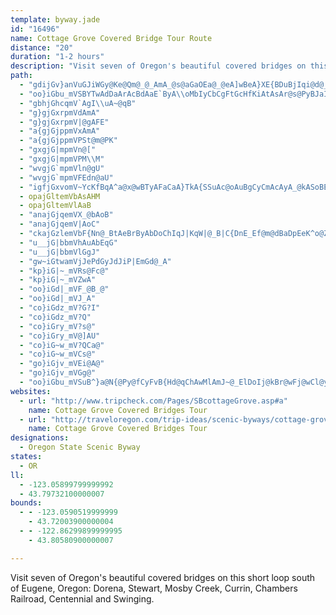 ```yaml
---
template: byway.jade
id: "16496"
name: Cottage Grove Covered Bridge Tour Route
distance: "20"
duration: "1-2 hours"
description: "Visit seven of Oregon's beautiful covered bridges on this short loop south of Eugene, Oregon."
path: 
  - "gdijGv}anVuGJiWGy@Ke@Qm@_@_AmA_@s@aGaOEa@_@eA]wBeA}XE{BDuBjIqi@d@_Cd@{Ab@e@x@m@r@YtDy@lC_@xC_AtFeElG{FhAsAxBgDbCeC|B_AhB[pHmFdLgHn@q@hA{Bd@eBbCaPhEkVLwDI_ByDuj@i@yBmAyCc@cBUeDAq^hAcID_EEsAOkBgBaI_@qAm@gAa@e@aEoBs@q@g@qAcAkSMsMA{HD_DE{Cc@gGiByHo@aI?gEJsBvIuu@lBiQ|@aJ"
  - "oo}iGbu_mVSBYTwAdDaArAcBdAaE`ByA\\oMbIyCbCgFtGcHfKiAtAsAr@s@PyBJaI_CuCMgGRgCz@cDlB{WfR{PnNgHxDe@`@sAh@sCf@yb@pCoCl@gCdBoBrBy@zAy@lBcDlNwB`M_AfBgHtIiAfBgAdD{BnIc@pD?fARdBbClL?vEOvDy@zD}@jB_AlAsCzBi`@pJwHhAuBjAsAtB_AbCc@~CEhCNxHc@nD_AdCsDrFo@pBg@`Cy@fBk@r@iAp@kIfCy@d@Yd@k@lBGlCF`Hd@~Cz@jBjEzEtBzERlBCzEk@pCgLjZy@~CSzAOhCD`DvAvOV~Al@~AfEhH^bA`@zCFdBCxAOfAu@zCqF~LsGtQS`BD`EO|@_@fAkGfKy@xBg@fE?fCVlCp@jCxBlFx@d@rBh@"
  - "gbhjGhcqmV`AgI\\uA~@qB"
  - "g}gjGxrpmVdAmA"
  - "g}gjGxrpmV|@gAFE"
  - "a{gjGjppmVxAmA"
  - "a{gjGjppmVPSt@m@PK"
  - "gxgjG|mpmVn@["
  - "gxgjG|mpmVPM\\M"
  - "wvgjG`mpmVln@gU"
  - "wvgjG`mpmVFEdn@aU"
  - "igfjGxvomV~YcKfBqA^a@x@wBTyAFaCaA}TkA{SSuAc@oAuBgCyCmAcAyA_@kASoBEgBh@oEj@}CbAeCjGyKpAyAbBiAbA_@|GcA|Ai@|@_A|DmJjA_B|B_AzG?p@MxA}@x@gAl@mBNgBHeBTaQRgGnCk_@NgBd@sBfPqX|EyGhE{ElDyCvF{Dd@q@r@qA^cBDiAIiILaBt@}B`EsE~FmF"
  - opajGltemVbAsAHM
  - opajGltemVlAaB
  - "anajGjqemVX_@bAoB"
  - "anajGjqemV|AoC"
  - "ckajGzlemVbF{Nn@_BtAeBrByAbDoChIqJ|KqW|@_B|C{DnE_Ef@m@dBaDpEeK^o@Z_@zDkC"
  - "u__jG|bbmVhAuAbEqG"
  - "u__jG|bbmVlGgJ"
  - "gw~iGtwamVjJePdGyJdJiP|EmGd@_A"
  - "kp}iG|~_mVRs@Fc@"
  - "kp}iG|~_mVZwA"
  - "oo}iGd|_mVF_@B_@"
  - "oo}iGd|_mVJ_A"
  - "co}iGdz_mV?G?I"
  - "co}iGdz_mV?Q"
  - "co}iGry_mV?s@"
  - "co}iGry_mV@]AU"
  - "co}iG~w_mV?QCa@"
  - "co}iG~w_mVCs@"
  - "go}iGjv_mVEi@A@"
  - "go}iGjv_mVGg@"
  - "oo}iGbu_mVSuB^}a@N{@Py@fCyFvB{Hd@qChAwMlAmJ~@_ElDoIj@kBr@wFj@wCl@yAh@a@tBi@tLNzNQvCDtIj@nD`@~JQdMa@"
websites: 
  - url: "http://www.tripcheck.com/Pages/SBcottageGrove.asp#a"
    name: Cottage Grove Covered Bridges Tour
  - url: "http://traveloregon.com/trip-ideas/scenic-byways/cottage-grove-covered-bridge-tour-route/directions/"
    name: Cottage Grove Covered Bridges Tour
designations: 
  - Oregon State Scenic Byway
states: 
  - OR
ll: 
  - -123.05899799999992
  - 43.79732100000007
bounds: 
  - - -123.0590519999999
    - 43.72003900000004
  - - -122.86299899999995
    - 43.80580900000007

---
```


Visit seven of Oregon's beautiful covered bridges on this short loop south of Eugene, Oregon: Dorena, Stewart, Mosby Creek, Currin, Chambers Railroad, Centennial and Swinging.